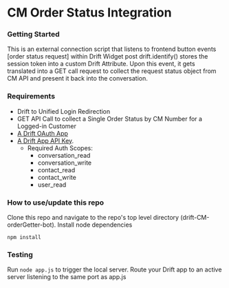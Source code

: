 # CM Order Status Integration
### Getting Started
This is an external connection script that listens to frontend button events [order status request] within Drift Widget post drift.identify() stores the session token into a custom Drift Attribute. Upon this event, it gets translated into a GET call request to collect the request status object from CM API and present it back into the conversation.

### Requirements
- Drift to Unified Login Redirection
- GET API Call to collect a Single Order Status by CM Number for a Logged-in Customer
- [A Drift OAuth App](https://devdocs.drift.com/docs/authentication-and-scopes)
- [A Drift App API Key](https://devdocs.drift.com/docs/quick-start).
    - Required Auth Scopes: 
        - conversation_read
        - conversation_write
        - contact_read
        - contact_write
        - user_read
        
### How to use/update this repo
Clone this repo and navigate to the repo's top level directory (drift-CM-orderGetter-bot).
Install node dependencies

   ```npm install```

### Testing
Run ```node app.js``` to trigger the local server. Route your Drift app to an active server listening to the same port as app.js

